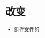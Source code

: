 # 改变
- 组件文件的 <template> 中可以没有跟标签, 或者说可以有多个跟标签;
- 组合式(Composition) API: 将模块导入进来, 然后在 setup 中组合使用;
- 自定义 HOOK: 用于代码复用, 本质是个函数, 将 setup 中使用的 组合式API 进行封装, 类似于 Vue2 的 mixin;

### 生命周期的变化
#### 命名变化
- beforeDestroy -> beforeUnmount;
- destroyed -> unmounted;

#### 生命周期钩子函数: 配置项形式
- beforeCreate;
- created;
- beforeMount;
- mounted;
- beforeUpdate;
- updated;
- beforeUnmount;
- unmounted;

#### 生命周期钩子函数: 以组合式API 的形式塞入 setup 
- beforeCreate, created 对应 setup();
- beforeMount -> onBeforeMount;
- mounted -> onMounted;
- beforeUpdate -> onBeforeUpdate;
- updated -> onUpdated;
- beforeUnmount -> onBeforeUnmount;
- unmounted -> onUnmounted;

### 新的内置组件
- Fragment: Vue3 中组件可以没有跟标签, 内部将多个标签包含在 Fragment 虚拟元素中, 减少标签层级;
- Teleport: 将组件内部的一部分模块传送到该组件 DOM 结构的外层;
- Suspense: 异步组件渲染时, 显示 loading 内容;

#### Teleport
- to: DOM对象 或者 CSS选择器;
- disabled: 禁用 Teleport;
- 多个 Teleport 可以将其内容挂载到同一个目标元素上, 后挂载的排在目标元素下更后面的位置上;
```html
<Teleport to="body">
</Teleport>
```

#### Suspense
- 异步引入组件组件(defineAsyncComponent + import());
- 使用 Suspense 包裹异步组件;
- Child.vue 中 setup 可以返回 Promise;
```
// Child.vue
import {ref} from 'vue';
export default {
	name: 'Child',
	async setup() {
		let sum = ref(0);
		const p = new Promise((resolve, reject) => {
			setTimeout(() => {
				resolve(sum);
			}, 1000)
		})
		return await p;
	}
}
```
```
// 异步引入组件组件
import {defineAsyncComponent} from 'vue';
const Child = defineAsyncComponent(() => import('./Child.vue'));

// 使用 Suspense 包裹异步组件
<Suspense>
	<template v-slot:default>
		<Child />
	</template>
	<template v-slot:fallback>
		<h3>加载中。。。</h3>
	</template>
</Suspense>
```

### 全局API 的转移
- 将全局 Vue.xxx 转移到 应用实例(app)上;
- Vue.config.xxx -> app.config.xxx;
- Vue.component -> app.component;
- Vue.directive -> app.directive;
- Vue.mixin -> app.mixin;
- Vue.use -> app.use;
- Vue.prototype -> app.config.globalProperties;

### 移除 v-on.native 修饰符
- 子组件中通过 emits 声明自定义事件;
- 不声明, 则代表为原生事件;
```
<Child
	v-on:close="closeHandle"
	v-on:click="clickHandle"
/>

// 子组件中
export default {
	emits: ['close']  // 未声明 click, 代表为原生 click
}
```

### 移除 filter
- 使用 computed 和 methods 处理数据;

### Pinia VS Vuex
#### store 属性 
- Vuex store 有 5 个属性: state, getters, mutations(同步操作), actions(异步操作), modules;
- Pinia store 有 3 个属性: state, getters, actions(同步 + 异步操作);
```
import Vue from 'vue';
import Vuex from 'vuex';

export default new Vuex.store({
	state: {
		msg: 'vuex 数据',
	},
	getters: {},
	mutations: {},
	actions: {},
	modules: {},
})
```

```
import { defineStore } from 'pinia';

export const useMsgStore = defineStore('storeId', {
	state: () => {
		return {
			msg: 'pinia 数据',
		}
	},
	getters: {},
	actions: {},
})
```

#### 使用
- Vuex: this.$store.state.msg;
- Pinia: 先引入 useMsgStore, 执行函数创建 store 实例, 然后使用;
```
// Vuex
<template>{{$store.state.msg}}</template>
```

```
// pinia
<template>{{msg}}</template>

<script setup>
	import {useMsgStore} from './store/index';
	
	const store = useMsgStore();
	let {msg} = store;
</script>
```